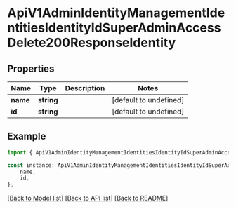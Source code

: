 # ApiV1AdminIdentityManagementIdentitiesIdentityIdSuperAdminAccessDelete200ResponseIdentity


## Properties

Name | Type | Description | Notes
------------ | ------------- | ------------- | -------------
**name** | **string** |  | [default to undefined]
**id** | **string** |  | [default to undefined]

## Example

```typescript
import { ApiV1AdminIdentityManagementIdentitiesIdentityIdSuperAdminAccessDelete200ResponseIdentity } from './api';

const instance: ApiV1AdminIdentityManagementIdentitiesIdentityIdSuperAdminAccessDelete200ResponseIdentity = {
    name,
    id,
};
```

[[Back to Model list]](../README.md#documentation-for-models) [[Back to API list]](../README.md#documentation-for-api-endpoints) [[Back to README]](../README.md)
